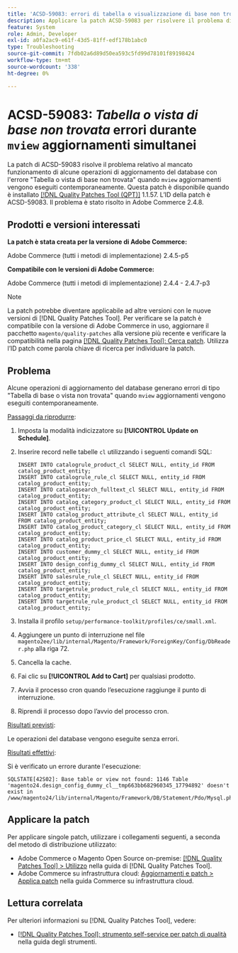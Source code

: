 ```yaml
---
title: 'ACSD-59083: errori di tabella o visualizzazione di base non trovati durante gli aggiornamenti simultanei di visualizzazione'
description: Applicare la patch ACSD-59083 per risolvere il problema di Adobe Commerce, se alcune operazioni di aggiornamento del database non riescono e viene visualizzato l'errore "Tabella o vista di base non trovata".
feature: System
role: Admin, Developer
exl-id: a0fa2ac9-e61f-43d5-81ff-edf178b1abc0
type: Troubleshooting
source-git-commit: 7fdb02a6d89d50ea593c5fd99d78101f89198424
workflow-type: tm+mt
source-wordcount: '338'
ht-degree: 0%

---
```


# ACSD-59083: *Tabella o vista di base non trovata* errori durante `mview` aggiornamenti simultanei

La patch di ACSD-59083 risolve il problema relativo al mancato funzionamento di alcune operazioni di aggiornamento del database con l&#39;errore &quot;Tabella o vista di base non trovata&quot; quando `mview` aggiornamenti vengono eseguiti contemporaneamente. Questa patch è disponibile quando è installato [[!DNL Quality Patches Tool (QPT)]](/help/tools/quality-patches-tool/quality-patches-tool-to-self-serve-quality-patches.md) 1.1.57. L’ID della patch è ACSD-59083. Il problema è stato risolto in Adobe Commerce 2.4.8.

## Prodotti e versioni interessati

**La patch è stata creata per la versione di Adobe Commerce:**

Adobe Commerce (tutti i metodi di implementazione) 2.4.5-p5

**Compatibile con le versioni di Adobe Commerce:**

Adobe Commerce (tutti i metodi di implementazione) 2.4.4 - 2.4.7-p3

>[!NOTE]
>
>La patch potrebbe diventare applicabile ad altre versioni con le nuove versioni di [!DNL Quality Patches Tool]. Per verificare se la patch è compatibile con la versione di Adobe Commerce in uso, aggiornare il pacchetto `magento/quality-patches` alla versione più recente e verificare la compatibilità nella pagina [[!DNL Quality Patches Tool]: Cerca patch](https://experienceleague.adobe.com/tools/commerce-quality-patches/index.html?lang=it). Utilizza l’ID patch come parola chiave di ricerca per individuare la patch.

## Problema

Alcune operazioni di aggiornamento del database generano errori di tipo &quot;Tabella di base o vista non trovata&quot; quando `mview` aggiornamenti vengono eseguiti contemporaneamente.

<u>Passaggi da riprodurre</u>:

1. Imposta la modalità indicizzatore su **[!UICONTROL Update on Schedule]**.
1. Inserire record nelle tabelle `cl` utilizzando i seguenti comandi SQL:

   ```
   INSERT INTO catalogrule_product_cl SELECT NULL, entity_id FROM catalog_product_entity;
   INSERT INTO catalogrule_rule_cl SELECT NULL, entity_id FROM catalog_product_entity;
   INSERT INTO catalogsearch_fulltext_cl SELECT NULL, entity_id FROM catalog_product_entity;
   INSERT INTO catalog_category_product_cl SELECT NULL, entity_id FROM catalog_product_entity;
   INSERT INTO catalog_product_attribute_cl SELECT NULL, entity_id FROM catalog_product_entity;
   INSERT INTO catalog_product_category_cl SELECT NULL, entity_id FROM catalog_product_entity;
   INSERT INTO catalog_product_price_cl SELECT NULL, entity_id FROM catalog_product_entity;
   INSERT INTO customer_dummy_cl SELECT NULL, entity_id FROM catalog_product_entity;
   INSERT INTO design_config_dummy_cl SELECT NULL, entity_id FROM catalog_product_entity;
   INSERT INTO salesrule_rule_cl SELECT NULL, entity_id FROM catalog_product_entity;
   INSERT INTO targetrule_product_rule_cl SELECT NULL, entity_id FROM catalog_product_entity;
   INSERT INTO targetrule_rule_product_cl SELECT NULL, entity_id FROM catalog_product_entity;
   ```

1. Installa il profilo `setup/performance-toolkit/profiles/ce/small.xml`.
1. Aggiungere un punto di interruzione nel file `magento2ee/lib/internal/Magento/Framework/ForeignKey/Config/DbReader.php` alla riga 72.
1. Cancella la cache.
1. Fai clic su **[!UICONTROL Add to Cart]** per qualsiasi prodotto.
1. Avvia il processo cron quando l’esecuzione raggiunge il punto di interruzione.
1. Riprendi il processo dopo l’avvio del processo cron.

<u>Risultati previsti</u>:

Le operazioni del database vengono eseguite senza errori.

<u>Risultati effettivi</u>:

Si è verificato un errore durante l&#39;esecuzione:

```
SQLSTATE[42S02]: Base table or view not found: 1146 Table 'magento24.design_config_dummy_cl__tmp663bb682960345_17794892' doesn't exist in /www/magento24/lib/internal/Magento/Framework/DB/Statement/Pdo/Mysql.php:90
```

## Applicare la patch

Per applicare singole patch, utilizzare i collegamenti seguenti, a seconda del metodo di distribuzione utilizzato:

* Adobe Commerce o Magento Open Source on-premise: [[!DNL Quality Patches Tool] > Utilizzo](/help/tools/quality-patches-tool/usage.md) nella guida di [!DNL Quality Patches Tool].
* Adobe Commerce su infrastruttura cloud: [Aggiornamenti e patch > Applica patch](https://experienceleague.adobe.com/docs/commerce-cloud-service/user-guide/develop/upgrade/apply-patches.html?lang=it) nella guida Commerce su infrastruttura cloud.


## Lettura correlata

Per ulteriori informazioni su [!DNL Quality Patches Tool], vedere:

* [[!DNL Quality Patches Tool]: strumento self-service per patch di qualità](/help/tools/quality-patches-tool/quality-patches-tool-to-self-serve-quality-patches.md) nella guida degli strumenti.
